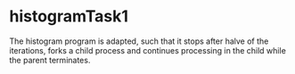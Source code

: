 # histogramTask1

The histogram program is adapted, such that it stops after halve of the iterations, forks a child process and continues processing in the child while the parent terminates.
